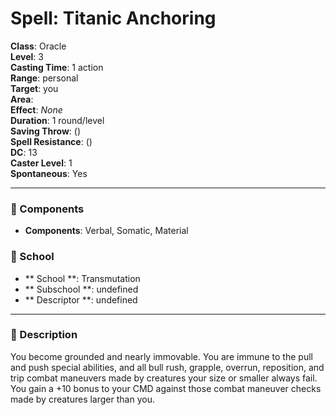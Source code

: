 
# Spell: Titanic Anchoring
**Class**: Oracle  
**Level**: 3  
**Casting Time**: 1 action  
**Range**: personal  
**Target**: you  
**Area**:   
**Effect**: _None_  
**Duration**: 1 round/level  
**Saving Throw**:  ()  
**Spell Resistance**:  ()  
**DC**: 13  
**Caster Level**: 1  
**Spontaneous**: Yes

---

### 🔮 Components
- **Components**: Verbal, Somatic, Material

### 🏫 School
- ** School **: Transmutation
- ** Subschool **: undefined
- ** Descriptor **: undefined
---

### 📜 Description
You become grounded and nearly immovable. You are immune to the pull and push special abilities, and all bull rush, grapple, overrun, reposition, and trip combat maneuvers made by creatures your size or smaller always fail. You gain a +10 bonus to your CMD against those combat maneuver checks made by creatures larger than you.

